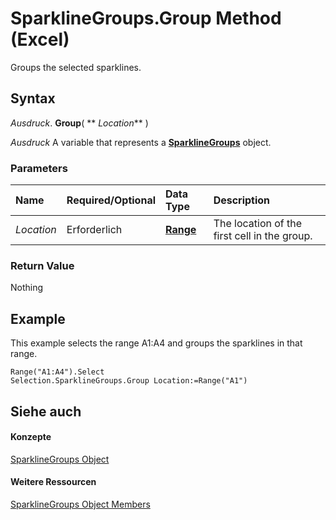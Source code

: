 
# SparklineGroups.Group Method (Excel)

Groups the selected sparklines.


## Syntax

 _Ausdruck_. **Group**( ** _Location_** )

 _Ausdruck_ A variable that represents a **[SparklineGroups](9bc6be34-fa2e-8652-ca92-fa9630b4d7a6.md)** object.


### Parameters



|**Name**|**Required/Optional**|**Data Type**|**Description**|
|:-----|:-----|:-----|:-----|
| _Location_|Erforderlich|**[Range](b8207778-0dcc-4570-1234-f130532cc8cd.md)**|The location of the first cell in the group.|

### Return Value

Nothing


## Example

This example selects the range A1:A4 and groups the sparklines in that range.


```
Range("A1:A4").Select 
Selection.SparklineGroups.Group Location:=Range("A1")
```


## Siehe auch


#### Konzepte


[SparklineGroups Object](9bc6be34-fa2e-8652-ca92-fa9630b4d7a6.md)
#### Weitere Ressourcen


[SparklineGroups Object Members](http://msdn.microsoft.com/library/8737796e-c3dc-4304-0835-c04712a712a5%28Office.15%29.aspx)